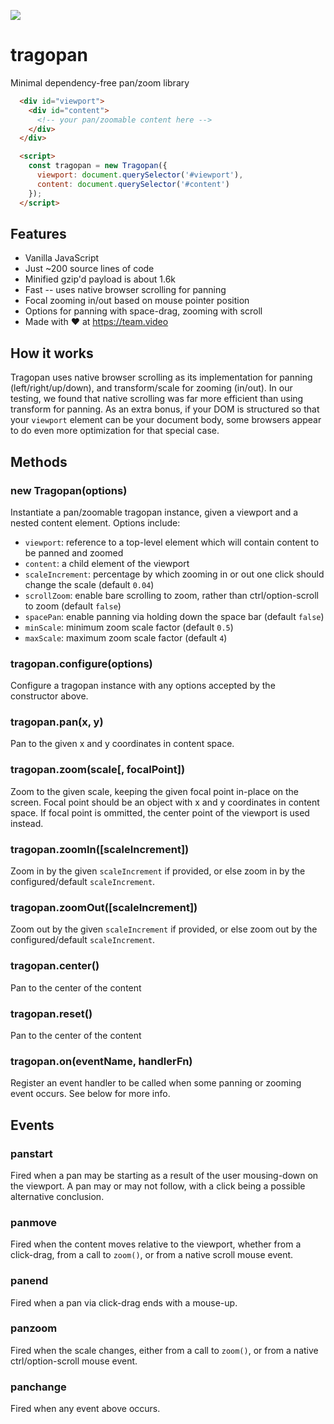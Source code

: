 ![](https://team-video.github.io/tragopan/mascot.jpg)

# tragopan

Minimal dependency-free pan/zoom library

```html
  <div id="viewport">
    <div id="content">
      <!-- your pan/zoomable content here -->
    </div>
  </div>

  <script>
    const tragopan = new Tragopan({
      viewport: document.querySelector('#viewport'),
      content: document.querySelector('#content')
    });
  </script>
```

## Features

- Vanilla JavaScript
- Just ~200 source lines of code
- Minified gzip'd payload is about 1.6k
- Fast -- uses native browser scrolling for panning
- Focal zooming in/out based on mouse pointer position
- Options for panning with space-drag, zooming with scroll
- Made with :heart: at https://team.video

## How it works

Tragopan uses native browser scrolling as its implementation for panning (left/right/up/down), and transform/scale for zooming (in/out).  In our testing, we found that native scrolling was far more efficient than using transform for panning.  As an extra bonus, if your DOM is structured so that your `viewport` element can be your document body, some browsers appear to do even more optimization for that special case.

## Methods

### new Tragopan(options)

Instantiate a pan/zoomable tragopan instance, given a viewport and a nested content element.  Options include:

  - `viewport`: reference to a top-level element which will contain content to be panned and zoomed
  - `content`: a child element of the viewport
  - `scaleIncrement`: percentage by which zooming in or out one click should change the scale (default `0.04`)
  - `scrollZoom`: enable bare scrolling to zoom, rather than ctrl/option-scroll to zoom (default `false`)
  - `spacePan`: enable panning via holding down the space bar (default `false`)
  - `minScale`: minimum zoom scale factor (default `0.5`)
  - `maxScale`: maximum zoom scale factor (default `4`)

### tragopan.configure(options)

Configure a tragopan instance with any options accepted by the constructor above.

### tragopan.pan(x, y)

Pan to the given x and y coordinates in content space.

### tragopan.zoom(scale[, focalPoint])

Zoom to the given scale, keeping the given focal point in-place on the screen.  Focal point should be an object with x and y coordinates in content space.  If focal point is ommitted, the center point of the viewport is used instead.

### tragopan.zoomIn([scaleIncrement])

Zoom in by the given `scaleIncrement` if provided, or else zoom in by the configured/default `scaleIncrement`.

### tragopan.zoomOut([scaleIncrement])

Zoom out by the given `scaleIncrement` if provided, or else zoom out by the configured/default `scaleIncrement`.

### tragopan.center()

Pan to the center of the content

### tragopan.reset()

Pan to the center of the content


### tragopan.on(eventName, handlerFn)

Register an event handler to be called when some panning or zooming event occurs.  See below for more info.

## Events

### panstart

Fired when a pan may be starting as a result of the user mousing-down on the viewport.  A pan may or may not follow, with a click being a possible alternative conclusion.

### panmove

Fired when the content moves relative to the viewport, whether from a click-drag, from a call to `zoom()`, or from a native scroll mouse event.

### panend

Fired when a pan via click-drag ends with a mouse-up.

### panzoom

Fired when the scale changes, either from a call to `zoom()`, or from a native 
ctrl/option-scroll mouse event.

### panchange

Fired when any event above occurs.


